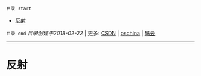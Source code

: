 `目录 start`
 
- [反射](#反射)

`目录 end` *目录创建于2018-02-22* | 更多: [CSDN](http://blog.csdn.net/kcp606) | [oschina](https://my.oschina.net/kcp1104) | [码云](https://gitee.com/kcp1104) 
****************************************
# 反射

